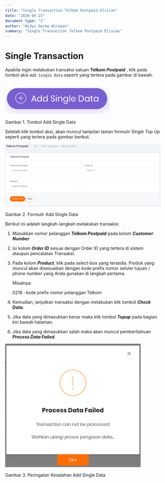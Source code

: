 ```yaml
---
title: "Single Transaction Telkom Postpaid Elisian"
date: "2020-04-23"
document type: "2"
author: "Widya Darma Wirawan"
summary: "Single Transaction Telkom Postpaid Elisian"
---
```


# Single Transaction 

Apabila ingin melakukan transaksi satuan **Telkom *Postpaid*** , klik pada tombol aksi `Add Single Data` seperti yang tertera pada gambar di bawah.

![](./image-user-manual/elisian-telkom-single-1.png)

Gambar 1. Tombol Add Single Data

Setelah klik tombol aksi, akan muncul tampilan laman formulir *Single Top Up* seperti yang tertera pada gambar berikut. 

![](./image-user-manual/elisian-telkom-single-2.png)

Gambar 2. Formulir Add Single Data

Berikut ini adalah langkah-langkah melakukan transaksi:

1. Masukkan nomor pelanggan **Telkom *Postpaid*** pada kolom ***Customer Number***
2. Isi kolom ***Order ID*** sesuai dengan Order ID yang tertera di sistem ataupun pencatatan Transaksi.
3. Pada kolom ***Product***, klik pada *select-box* yang tersedia. Produk yang muncul akan disesuaikan dengan kode prefix nomor seluler tujuan / phone number yang Anda gunakan di langkah pertama. 

    Misalnya: 

    0218 : kode prefix nomor pelanggan Telkom

4. Kemudian, lanjutkan transaksi dengan melakukan klik tombol ***Check Data.***
5. Jika data yang dimasukkan benar maka klik tombol ***Topup*** pada bagian kiri bawah halaman.
6. Jika data yang dimasukkan salah maka akan muncul pemberitahuan ***Process Data Failed***.

![](./image-user-manual/elisian-telkom-single-3.png)

Gambar 3. Peringatan Kesalahan Add Single Data